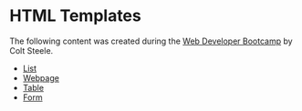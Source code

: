 # HTML Templates

The following content was created during the [Web Developer Bootcamp](https://www.udemy.com/course/the-web-developer-bootcamp/learn/lecture/22587506?start=0#overview) by Colt Steele.

* [List](html/01_html_list.html)
* [Webpage](html/02_html_webpage.html)
* [Table](html/03_html_table.html)
* [Form](html/04_html_form.html)


    
 

